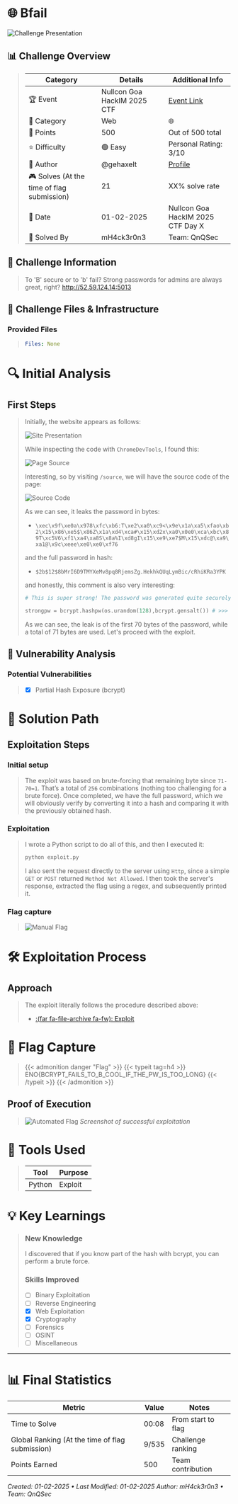 
# 🌐 Bfail


![Challenge Presentation](/images/NullCon-Goa-HackIM-CTF-2025/Bfail/challenge_presentation.png "Challenge Presentation")

## 📊 Challenge Overview
>
>| Category | Details | Additional Info |
>|----------|---------|-----------------|
>| 🏆 Event | Nullcon Goa HackIM 2025 CTF | [Event Link](https://ctf.nullcon.net/challenges#Bfail-58) |
>| 🔰 Category | Web | 🌐 |
>| 💎 Points | 500 | Out of 500 total |
>| ⭐ Difficulty | 🟢 Easy | Personal Rating: 3/10 |
>| 👤 Author | @gehaxelt | [Profile]() |
>| 🎮 Solves (At the time of flag submission)| 21 | XX% solve rate |
>| 📅 Date | 01-02-2025 | Nullcon Goa HackIM 2025 CTF Day X |
>| 🦾 Solved By | mH4ck3r0n3 | Team: QnQSec |

## 📝 Challenge Information
>To 'B' secure or to 'b' fail? Strong passwords for admins are always great, right? 
>http://52.59.124.14:5013

## 🎯 Challenge Files & Infrastructure

### Provided Files
>```yaml
>Files: None
>```

# 🔍 Initial Analysis

## First Steps
> Initially, the website appears as follows:
> 
> ![Site Presentation](/images/NullCon-Goa-HackIM-CTF-2025/Bfail/site_presentation.png "Site Presentation")
>
> While inspecting the code with `ChromeDevTools`, I found this:
> 
> ![Page Source](/images/NullCon-Goa-HackIM-CTF-2025/Bfail/source.png "Page Source")
> 
> Interesting, so by visiting `/source`, we will have the source code of the page:
> 
> ![Source Code](/images/NullCon-Goa-HackIM-CTF-2025/Bfail/source_code.png "Source Code")
> 
> As we can see, it leaks the password in bytes:
>- `\xec\x9f\xe0a\x978\xfc\xb6:T\xe2\xa0\xc9<\x9e\x1a\xa5\xfao\xb2\x15\x86\xe5$\x86Z\x1a\xd4\xca#\x15\xd2x\xa0\x0e0\xca\xbc\x89T\xc5V6\xf1\xa4\xa8S\x8a%I\xd8gI\x15\xe9\xe7$M\x15\xdc@\xa9\xa1@\x9c\xeee\xe0\xe0\xf76`
> 
>and the full password in hash:
>- `$2b$12$8bMrI6D9TMYXeMv8pq8RjemsZg.HekhkQUqLymBic/cRhiKRa3YPK`
>
> and honestly, this comment is also very interesting:
> 
> ```python
> # This is super strong! The password was generated quite securely. Here are the first 70 bytes, since you won't be able to brute-force the rest anyway...  
> 
> strongpw = bcrypt.hashpw(os.urandom(128),bcrypt.gensalt()) # >>> strongpw[:71]
> ```
> 
> As we can see, the leak is of the first 70 bytes of the password, while a total of 71 bytes are used. Let's proceed with the exploit.


## 🔬 Vulnerability Analysis
### Potential Vulnerabilities
>- [x] Partial Hash Exposure (bcrypt)

# 🎯 Solution Path

## Exploitation Steps
### Initial setup
>  The exploit was based on brute-forcing that remaining byte since `71-70=1`. That’s a total of `256` combinations (nothing too challenging for a brute force). Once completed, we have the full password, which we will obviously verify by converting it into a hash and comparing it with the previously obtained hash.
>
### Exploitation
> I wrote a Python script to do all of this, and then I executed it:
>
>```bash
> python exploit.py
> ```  
> I also sent the request directly to the server using `Http`, since a simple `GET` or `POST` returned `Method Not Allowed`. I then took the server's response, extracted the flag using a regex, and subsequently printed it.
>   
### Flag capture
>  
>   ![Manual Flag](/images/NullCon-Goa-HackIM-CTF-2025/Bfail/automated_flag.png "Manual Flag")

# 🛠️ Exploitation Process
## Approach
>The exploit literally follows the procedure described above:
> 
> - [:(far fa-file-archive fa-fw): Exploit](/resources/NullCon-Goa-HackIM-CTF-2025/Bfail/exploit.py)

# 🚩 Flag Capture
>{{< admonition danger "Flag" >}}
{{< typeit tag=h4 >}}
ENO{BCRYPT_FAILS_TO_B_COOL_IF_THE_PW_IS_TOO_LONG}
{{< /typeit >}}
>{{< /admonition >}}
>
## Proof of Execution
> ![Automated Flag](/images/NullCon-Goa-HackIM-CTF-2025/Bfail/automated_flag.png "Automated Flag")
>*Screenshot of successful exploitation*

# 🔧 Tools Used
>| Tool | Purpose |
>|------|---------|
>| Python | Exploit |

# 💡 Key Learnings
>### New Knowledge
> I discovered that if you know part of the hash with bcrypt, you can perform a brute force.
>### Skills Improved
>- [ ] Binary Exploitation
>- [ ] Reverse Engineering
>- [x] Web Exploitation
>- [x] Cryptography
>- [ ] Forensics
>- [ ] OSINT
>- [ ] Miscellaneous

---
# 📊 Final Statistics
| Metric | Value | Notes |
|--------|--------|-------|
| Time to Solve | 00:08 | From start to flag |
| Global Ranking (At the time of flag submission) | 9/535 | Challenge ranking |
| Points Earned | 500 | Team contribution |

*Created: 01-02-2025 • Last Modified: 01-02-2025*
*Author: mH4ck3r0n3 • Team: QnQSec*

